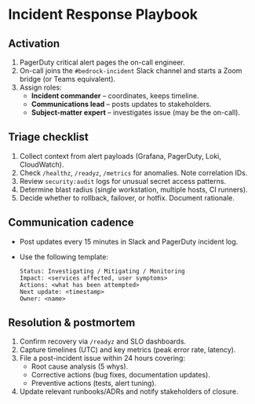 # Incident Response Playbook

## Activation

1. PagerDuty critical alert pages the on-call engineer.
2. On-call joins the `#bedrock-incident` Slack channel and starts a Zoom bridge
   (or Teams equivalent).
3. Assign roles:
   * **Incident commander** – coordinates, keeps timeline.
   * **Communications lead** – posts updates to stakeholders.
   * **Subject-matter expert** – investigates issue (may be the on-call).

## Triage checklist

1. Collect context from alert payloads (Grafana, PagerDuty, Loki, CloudWatch).
2. Check `/healthz`, `/readyz`, `/metrics` for anomalies. Note correlation IDs.
3. Review `security:audit` logs for unusual secret access patterns.
4. Determine blast radius (single workstation, multiple hosts, CI runners).
5. Decide whether to rollback, failover, or hotfix. Document rationale.

## Communication cadence

* Post updates every 15 minutes in Slack and PagerDuty incident log.
* Use the following template:

  ```
  Status: Investigating / Mitigating / Monitoring
  Impact: <services affected, user symptoms>
  Actions: <what has been attempted>
  Next update: <timestamp>
  Owner: <name>
  ```

## Resolution & postmortem

1. Confirm recovery via `/readyz` and SLO dashboards.
2. Capture timelines (UTC) and key metrics (peak error rate, latency).
3. File a post-incident issue within 24 hours covering:
   * Root cause analysis (5 whys).
   * Corrective actions (bug fixes, documentation updates).
   * Preventive actions (tests, alert tuning).
4. Update relevant runbooks/ADRs and notify stakeholders of closure.
